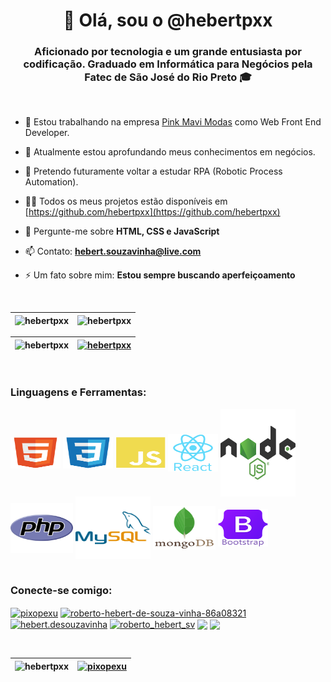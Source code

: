 <h1 align="center">👋 Olá, sou o @hebertpxx</h1>

<h3 align="center">Aficionado por tecnologia e um grande entusiasta por codificação. Graduado em Informática para Negócios pela Fatec de São José do Rio Preto 🎓</h3>

<br>

- 🔭 Estou trabalhando na empresa [Pink Mavi Modas](https://pinkmavimodas.com/) como Web Front End Developer.

- 🌱 Atualmente estou aprofundando meus conhecimentos em negócios.

- 👯 Pretendo futuramente voltar a estudar RPA (Robotic Process Automation).

- 👨‍💻 Todos os meus projetos estão disponíveis em [https://github.com/hebertpxx](https://github.com/hebertpxx)

- 💬 Pergunte-me sobre **HTML, CSS e JavaScript**

- 📫 Contato: **hebert.souzavinha@live.com**

- ⚡ Um fato sobre mim: **Estou sempre buscando aperfeiçoamento**

<br>

| <img src="https://github-readme-stats.vercel.app/api/top-langs?username=hebertpxx&show_icons=true&theme=dark&locale=en&layout=compact" alt="hebertpxx" /> | <img src="https://github-readme-stats.vercel.app/api?username=hebertpxx&show_icons=true&theme=dark&locale=en" alt="hebertpxx" /> |
| --- | --- |

| <img align="right" src="https://github-readme-streak-stats.herokuapp.com/?user=hebertpxx&" alt="hebertpxx" /> | <a href="https://github.com/ryo-ma/github-profile-trophy"><img src="https://github-profile-trophy.vercel.app/?username=hebertpxx&title=Commits,Repositories,Issues&theme=chalk" alt="hebertpxx"/></a> |
| --- | --- | 

<br>

<h3 align="left">Linguagens e Ferramentas:</h3>
<div dir="auto">
    <a target="_blank" rel="noopener noreferrer nofollow" href="https://raw.githubusercontent.com/devicons/devicon/master/icons/html5/html5-original.svg"><img align="center" alt="Rike-HTML" height="50" width="80" src="https://raw.githubusercontent.com/devicons/devicon/master/icons/html5/html5-original.svg" style="max-width: 100%;"></a>   
    <a target="_blank" rel="noopener noreferrer nofollow" href="https://raw.githubusercontent.com/devicons/devicon/master/icons/css3/css3-original.svg"><img align="center" alt="Hebert-CSS" height="50" width="80" src="https://raw.githubusercontent.com/devicons/devicon/master/icons/css3/css3-original.svg" style="max-width: 100%;"></a>   
    <a target="_blank" rel="noopener noreferrer nofollow" href="https://raw.githubusercontent.com/devicons/devicon/master/icons/javascript/javascript-plain.svg"><img align="center" alt="Hebert-Js" height="50" width="80" src="https://raw.githubusercontent.com/devicons/devicon/master/icons/javascript/javascript-plain.svg" style="max-width: 100%;"></a>
    <a target="_blank" rel="noopener noreferrer nofollow" href="https://raw.githubusercontent.com/devicons/devicon/master/icons/react/react-original-wordmark.svg"><img align="center" alt="Hebert-ReactJS" height="60" width="80" src="https://raw.githubusercontent.com/devicons/devicon/master/icons/react/react-original-wordmark.svg" style="max-width: 100%;"></a>
    <a target="_blank" rel="noopener noreferrer nofollow" href="https://raw.githubusercontent.com/devicons/devicon/master/icons/nodejs/nodejs-original-wordmark.svg"><img align="center" alt="Hebert-NodeJs" height="140" width="120" src="https://raw.githubusercontent.com/devicons/devicon/master/icons/nodejs/nodejs-original-wordmark.svg" style="max-width: 100%;"></a> 
    <a target="_blank" rel="noopener noreferrer nofollow" href="https://raw.githubusercontent.com/devicons/devicon/master/icons/php/php-original.svg"><img align="center" alt="Hebert-Php" height="80" width="100" src="https://raw.githubusercontent.com/devicons/devicon/master/icons/php/php-original.svg" style="max-width: 100%;"></a>   
    <a target="_blank" rel="noopener noreferrer nofollow" href="https://raw.githubusercontent.com/devicons/devicon/master/icons/mysql/mysql-original-wordmark.svg"><img align="center" alt="Hebert-MySQL" height="100" width="120" src="https://raw.githubusercontent.com/devicons/devicon/master/icons/mysql/mysql-original-wordmark.svg" style="max-width: 100%;"></a> 
     <a target="_blank" rel="noopener noreferrer nofollow" href="https://raw.githubusercontent.com/devicons/devicon/master/icons/mongodb/mongodb-original-wordmark.svg"><img align="center" alt="Rike-MongoDB" height="70" width="100" src="https://raw.githubusercontent.com/devicons/devicon/master/icons/mongodb/mongodb-original-wordmark.svg" style="max-width: 100%;"></a>   
    <a target="_blank" rel="noopener noreferrer nofollow" href="https://raw.githubusercontent.com/devicons/devicon/master/icons/bootstrap/bootstrap-original-wordmark.svg"><img align="center" alt="Hebert-Bootstrap" height="60" width="80" src="https://raw.githubusercontent.com/devicons/devicon/master/icons/bootstrap/bootstrap-original-wordmark.svg" style="max-width: 100%;"></a>     
</div>

<br>

<h3 align="left">Conecte-se comigo:</h3>
<p align="left">
<a href="https://twitter.com/pixopexu" target="blank"><img align="center" src="https://raw.githubusercontent.com/rahuldkjain/github-profile-readme-generator/master/src/images/icons/Social/twitter.svg" alt="pixopexu" height="30" width="40" /></a>
<a href="https://linkedin.com/in/roberto-hebert-de-souza-vinha-86a08321" target="blank"><img align="center" src="https://raw.githubusercontent.com/rahuldkjain/github-profile-readme-generator/master/src/images/icons/Social/linked-in-alt.svg" alt="roberto-hebert-de-souza-vinha-86a08321" height="30" width="40" /></a>
<a href="https://fb.com/hebert.desouzavinha" target="blank"><img align="center" src="https://raw.githubusercontent.com/rahuldkjain/github-profile-readme-generator/master/src/images/icons/Social/facebook.svg" alt="hebert.desouzavinha" height="30" width="40" /></a>
<a href="https://instagram.com/roberto_hebert_sv" target="blank"><img align="center" src="https://raw.githubusercontent.com/rahuldkjain/github-profile-readme-generator/master/src/images/icons/Social/instagram.svg" alt="roberto_hebert_sv" height="30" width="40" /></a>
<a href="" target="blank"><img align="center" src="https://img.shields.io/badge/Discord-7289DA?style=for-the-badge&logo=discord&logoColor=white"/></a>
<a href="https://www.frontendmentor.io/profile/hebertpxx" target="blank"><img align="center" src="https://www.frontendmentor.io/static/images/logo-desktop.svg"></a>
</p>

<br>

| <img src="https://komarev.com/ghpvc/?username=hebertpxx&label=Profile%20views&color=0e75b6&style=flat" alt="hebertpxx" /> | <a href="https://twitter.com/pixopexu" target="blank"><img src="https://img.shields.io/twitter/follow/pixopexu?logo=twitter&style=for-the-badge" alt="pixopexu" /></a> |
| --- | --- |

<!-- ![snake animation](https://github.com/cadudevemdobro/cadudevemdobro/blob/output/github-contribution-grid-snake.svg) -->

<!---
Sem comentários por ora
--->
